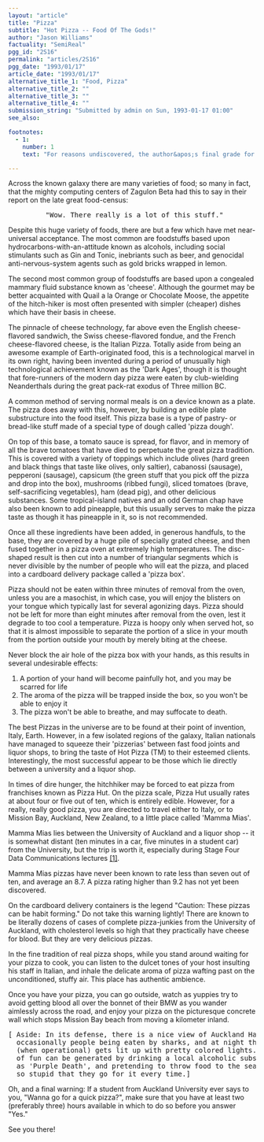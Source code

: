 ```yaml
---
layout: "article"
title: "Pizza"
subtitle: "Hot Pizza -- Food Of The Gods!"
author: "Jason Williams"
factuality: "SemiReal"
pgg_id: "2S16"
permalink: "articles/2S16"
pgg_date: "1993/01/17"
article_date: "1993/01/17"
alternative_title_1: "Food, Pizza"
alternative_title_2: ""
alternative_title_3: ""
alternative_title_4: ""
submission_string: "Submitted by admin on Sun, 1993-01-17 01:00"
see_also:

footnotes: 
  - 1:
    number: 1
    text: "For reasons undiscovered, the author&apos;s final grade for this paper was somewhat disappointing, but heck, I passed, so who cares?"

---
```

<div>
<p>Across the known galaxy there are many varieties of food; so many in fact, that the mighty computing centers of Zagulon Beta had this to say in their report on the late great food-census:</p>
<pre>
         "Wow. There really is a lot of this stuff."
</pre>
<p>Despite this huge variety of foods, there are but a few which have met near-universal acceptance. The most common are foodstuffs based upon hydrocarbons-with-an-attitude known as alcohols, including social stimulants such as Gin and Tonic, inebriants such as beer, and genocidal anti-nervous-system agents such as gold bricks wrapped in lemon.</p>
<p>The second most common group of foodstuffs are based upon a congealed mammary fluid substance known as 'cheese'. Although the gourmet may be better acquainted with Quail a la Orange or Chocolate Moose, the appetite of the hitch-hiker is most often presented with simpler (cheaper) dishes which have their basis in cheese.</p>
<p>The pinnacle of cheese technology, far above even the English cheese-flavored sandwich, the Swiss cheese-flavored fondue, and the French cheese-flavored cheese, is the Italian Pizza. Totally aside from being an awesome example of Earth-originated food, this is a technological marvel in its own right, having been invented during a period of unusually high technological achievement known as the 'Dark Ages', though it is thought that fore-runners of the modern day pizza were eaten by club-wielding Neanderthals during the great pack-rat exodus of Three million BC.</p>
<p>A common method of serving normal meals is on a device known as a plate. The pizza does away with this, however, by building an edible plate substructure into the food itself. This pizza base is a type of pastry- or bread-like stuff made of a special type of dough called 'pizza dough'.</p>
<p>On top of this base, a tomato sauce is spread, for flavor, and in memory of all the brave tomatoes that have died to perpetuate the great pizza tradition. This is covered with a variety of toppings which include olives (hard green and black things that taste like olives, only saltier), cabanossi (sausage), pepperoni (sausage), capsicum (the green stuff that you pick off the pizza and drop into the box), mushrooms (ribbed fungi), sliced tomatoes (brave, self-sacrificing vegetables), ham (dead pig), and other delicious substances. Some tropical-island natives and an odd German chap have also been known to add pineapple, but this usually serves to make the pizza taste as though it has pineapple in it, so is not recommended.</p>
<p>Once all these ingredients have been added, in generous handfuls, to the base, they are covered by a huge pile of specially grated cheese, and then fused together in a pizza oven at extremely high temperatures. The disc- shaped result is then cut into a number of triangular segments which is never divisible by the number of people who will eat the pizza, and placed into a cardboard delivery package called a 'pizza box'.</p>
<p>Pizza should not be eaten within three minutes of removal from the oven, unless you are a masochist, in which case, you will enjoy the blisters on your tongue which typically last for several agonizing days. Pizza should not be left for more than eight minutes after removal from the oven, lest it degrade to too cool a temperature. Pizza is hoopy only when served hot, so that it is almost impossible to separate the portion of a slice in your mouth from the portion outside your mouth by merely biting at the cheese.</p>
<p>Never block the air hole of the pizza box with your hands, as this results in several undesirable effects:</p>
<ol>
<li value="1">A portion of your hand will become painfully hot, and you may be scarred for life</li>
<li value="2">The aroma of the pizza will be trapped inside the box, so you won't be able to enjoy it</li>
<li value="3">The pizza won't be able to breathe, and may suffocate to death.</li>
</ol>
<p>The best Pizzas in the universe are to be found at their point of invention, Italy, Earth. However, in a few isolated regions of the galaxy, Italian nationals have managed to squeeze their 'pizzerias' between fast food joints and liquor shops, to bring the taste of Hot Pizza (TM) to their esteemed clients. Interestingly, the most successful appear to be those which lie directly between a university and a liquor shop.</p>
<p>In times of dire hunger, the hitchhiker may be forced to eat pizza from franchises known as Pizza Hut. On the pizza scale, Pizza Hut usually rates at about four or five out of ten, which is entirely edible. However, for a really, really good pizza, you are directed to travel either to Italy, or to Mission Bay, Auckland, New Zealand, to a little place called 'Mamma Mias'.</p>
<p>Mamma Mias lies between the University of Auckland and a liquor shop -- it is somewhat distant (ten minutes in a car, five minutes in a student car) from the University, but the trip is worth it, especially during Stage Four Data Communications lectures <a href="#footnote-body.1" name="footnote-link.1" class="footnote-link">[1]</a>.</p>
<p>Mamma Mias pizzas have never been known to rate less than seven out of ten, and average an 8.7. A pizza rating higher than 9.2 has not yet been discovered.</p>
<p>On the cardboard delivery containers is the legend "Caution: These pizzas can be habit forming." Do not take this warning lightly! There are known to be literally dozens of cases of complete pizza-junkies from the University of Auckland, with cholesterol levels so high that they practically have cheese for blood. But they are very delicious pizzas.</p>
<p>In the fine tradition of real pizza shops, while you stand around waiting for your pizza to cook, you can listen to the dulcet tones of your host insulting his staff in Italian, and inhale the delicate aroma of pizza wafting past on the unconditioned, stuffy air. This place has authentic ambience.</p>
<p>Once you have your pizza, you can go outside, watch as yuppies try to avoid getting blood all over the bonnet of their BMW as you wander aimlessly across the road, and enjoy your pizza on the picturesque concrete wall which stops Mission Bay beach from moving a kilometer inland.</p>
<pre>
[ Aside: In its defense, there is a nice view of Auckland Harbour and
  occasionally people being eaten by sharks, and at night the fountain
  (when operational) gets lit up with pretty colored lights.  Also, hours
  of fun can be generated by drinking a local alcoholic substance known
  as 'Purple Death', and pretending to throw food to the seagulls, which are
  so stupid that they go for it every time.]
</pre>
<p>Oh, and a final warning: If a student from Auckland University ever says to you, "Wanna go for a quick pizza?", make sure that you have at least two (preferably three) hours available in which to do so before you answer "Yes."</p>
<p>See you there!</p>
</div>
